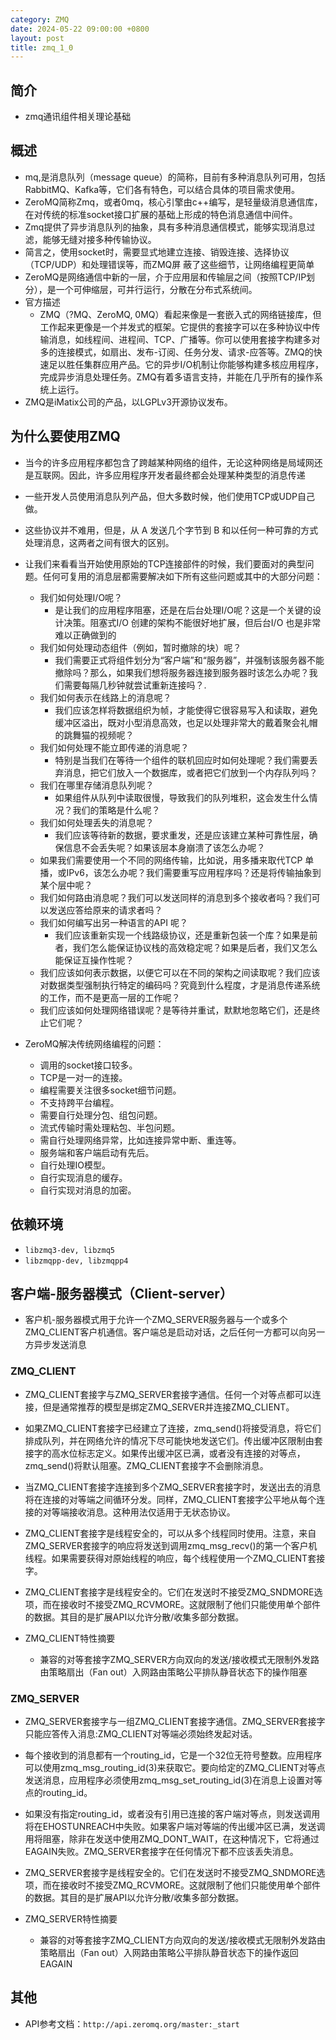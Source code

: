 ```yaml
---
category: ZMQ
date: 2024-05-22 09:00:00 +0800
layout: post
title: zmq_1_0
---
```

## 简介

+ zmq通讯组件相关理论基础

## 概述

+ mq,是消息队列（message queue）的简称，目前有多种消息队列可用，包括RabbitMQ、Kafka等，它们各有特色，可以结合具体的项目需求使用。
+ ZeroMQ简称Zmq，或者0mq，核心引擎由c++编写，是轻量级消息通信库，在对传统的标准socket接口扩展的基础上形成的特色消息通信中间件。
+ Zmq提供了异步消息队列的抽象，具有多种消息通信模式，能够实现消息过滤，能够无缝对接多种传输协议。
+ 简言之，使用socket时，需要显式地建立连接、销毁连接、选择协议（TCP/UDP）和处理错误等，而ZMQ屏 蔽了这些细节，让网络编程更简单
+ ZeroMQ是网络通信中新的一层，介于应用层和传输层之间（按照TCP/IP划分），是一个可伸缩层，可并行运行，分散在分布式系统间。
+ 官方描述
  + ZMQ（?MQ、ZeroMQ, 0MQ）看起来像是一套嵌入式的网络链接库，但工作起来更像是一个并发式的框架。它提供的套接字可以在多种协议中传输消息，如线程间、进程间、TCP、广播等。你可以使用套接字构建多对多的连接模式，如扇出、发布-订阅、任务分发、请求-应答等。ZMQ的快速足以胜任集群应用产品。它的异步I/O机制让你能够构建多核应用程序，完成异步消息处理任务。ZMQ有着多语言支持，并能在几乎所有的操作系统上运行。
+ ZMQ是iMatix公司的产品，以LGPLv3开源协议发布。

## 为什么要使用ZMQ

+ 当今的许多应用程序都包含了跨越某种网络的组件，无论这种网络是局域网还是互联网。因此，许多应用程序开发者最终都会处理某种类型的消息传递
+ 一些开发人员使用消息队列产品，但大多数时候，他们使用TCP或UDP自己做。
+ 这些协议并不难用，但是，​从 A 发送几个字节到 B 和以任何一种可靠的方式处理消息，这两者之间有很大的区别。

+ 让我们来看看当开始使用原始的TCP连接部件的时候，我们要面对的典型问题。任何可复用的消息层都需要解决如下所有这些问题或其中的大部分问题：
  + 我们如何处理I/O呢？
    - ​是让我们的应用程序阻塞，还是在后台处理I/O呢？这是一个关键的设计决策。阻塞式I/O 创建的架构不能很好地扩展，但后台I/O 也是非常难以正确做到的
  + 我们如何处理动态组件（例如，暂时撤除的块）呢？​
    - 我们需要正式将组件划分为“客户端”和“服务器”，并强制该服务器不能撤除吗？那么，如果我们想将服务器连接到服务器时该怎么办呢？我们需要每隔几秒钟就尝试重新连接吗？.
  + ​我们如何表示在线路上的消息呢？​
    - 我们应该怎样将数据组织为帧，才能使得它很容易写入和读取，避免缓冲区溢出，既对小型消息高效，也足以处理非常大的戴着聚会礼帽的跳舞猫的视频呢？
  + ​我们如何处理不能立即传递的消息呢？
    - ​特别是当我们在等待一个组件的联机回应时如何处理呢？我们需要丢弃消息，把它们放入一个数据库，或者把它们放到一个内存队列吗？
  + 我们在哪里存储消息队列呢？​
    - 如果组件从队列中读取很慢，导致我们的队列堆积，这会发生什么情况？我们的策略是什么呢？
  + 我们如何处理丢失的消息呢？
    - ​我们应该等待新的数据，要求重发，还是应该建立某种可靠性层，确保信息不会丢失呢？如果该层本身崩溃了该怎么办呢？
  + 如果我们需要使用一个不同的网络传输，比如说，用多播来取代TCP 单播，或IPv6，该怎么办呢？​我们需要重写应用程序吗？还是将传输抽象到某个层中呢？
  + 我们如何路由消息呢？​我们可以发送同样的消息到多个接收者吗？我们可以发送应答给原来的请求者吗？
  + 我们如何编写出另一种语言的API 呢？
    - ​我们应该重新实现一个线路级协议，还是重新包装一个库？如果是前者，我们怎么能保证协议栈的高效稳定呢？如果是后者，我们又怎么能保证互操作性呢？
  + ​我们应该如何表示数据，以便它可以在不同的架构之间读取呢？​我们应该对数据类型强制执行特定的编码吗？究竟到什么程度，才是消息传递系统的工作，而不是更高一层的工作呢？
  + ​我们应该如何处理网络错误呢？​是等待并重试，默默地忽略它们，还是终止它们呢？

+ ​ZeroMQ解决传统网络编程的问题：
  + 调用的socket接口较多。
  + TCP是一对一的连接。
  + 编程需要关注很多socket细节问题。
  + 不支持跨平台编程。
  + 需要自行处理分包、组包问题。
  + 流式传输时需处理粘包、半包问题。
  + 需自行处理网络异常，比如连接异常中断、重连等。
  + 服务端和客户端启动有先后。
  + 自行处理IO模型。
  + 自行实现消息的缓存。
  + 自行实现对消息的加密。

## 依赖环境

+ `libzmq3-dev, libzmq5`
+ `libzmqpp-dev, libzmqpp4`

## 客户端-服务器模式（Client-server）

+ 客户机-服务器模式用于允许一个ZMQ_SERVER服务器与一个或多个ZMQ_CLIENT客户机通信。客户端总是启动对话，之后任何一方都可以向另一方异步发送消息

### ZMQ_CLIENT

+ ZMQ_CLIENT套接字与ZMQ_SERVER套接字通信。任何一个对等点都可以连接，但是通常推荐的模型是绑定ZMQ_SERVER并连接ZMQ_CLIENT。
+ 如果ZMQ_CLIENT套接字已经建立了连接，zmq_send()将接受消息，将它们排成队列，并在网络允许的情况下尽可能快地发送它们。传出缓冲区限制由套接字的高水位标志定义。如果传出缓冲区已满，或者没有连接的对等点，zmq_send()将默认阻塞。ZMQ_CLIENT套接字不会删除消息。
+ 当ZMQ_CLIENT套接字连接到多个ZMQ_SERVER套接字时，发送出去的消息将在连接的对等端之间循环分发。同样，ZMQ_CLIENT套接字公平地从每个连接的对等端接收消息。这种用法仅适用于无状态协议。
+ ZMQ_CLIENT套接字是线程安全的，可以从多个线程同时使用。注意，来自ZMQ_SERVER套接字的响应将发送到调用zmq_msg_recv()的第一个客户机线程。如果需要获得对原始线程的响应，每个线程使用一个ZMQ_CLIENT套接字。
+ ZMQ_CLIENT套接字是线程安全的。它们在发送时不接受ZMQ_SNDMORE选项，而在接收时不接受ZMQ_RCVMORE。这就限制了他们只能使用单个部件的数据。其目的是扩展API以允许分散/收集多部分数据。

+ ZMQ_CLIENT特性摘要 
  + 兼容的对等套接字ZMQ_SERVER方向双向的发送/接收模式无限制外发路由策略扇出（Fan out）入网路由策略公平排队静音状态下的操作阻塞

### ZMQ_SERVER

+ ZMQ_SERVER套接字与一组ZMQ_CLIENT套接字通信。ZMQ_SERVER套接字只能应答传入消息:ZMQ_CLIENT对等端必须始终发起对话。
+ 每个接收到的消息都有一个routing_id，它是一个32位无符号整数。应用程序可以使用zmq_msg_routing_id(3)来获取它。要向给定的ZMQ_CLIENT对等点发送消息，应用程序必须使用zmq_msg_set_routing_id(3)在消息上设置对等点的routing_id。
+ 如果没有指定routing_id，或者没有引用已连接的客户端对等点，则发送调用将在EHOSTUNREACH中失败。如果客户端对等端的传出缓冲区已满，发送调用将阻塞，除非在发送中使用ZMQ_DONT_WAIT，在这种情况下，它将通过EAGAIN失败。ZMQ_SERVER套接字在任何情况下都不应该丢失消息。
+ ZMQ_SERVER套接字是线程安全的。它们在发送时不接受ZMQ_SNDMORE选项，而在接收时不接受ZMQ_RCVMORE。这就限制了他们只能使用单个部件的数据。其目的是扩展API以允许分散/收集多部分数据。

+ ZMQ_SERVER特性摘要 
  + 兼容的对等套接字ZMQ_CLIENT方向双向的发送/接收模式无限制外发路由策略扇出（Fan out）入网路由策略公平排队静音状态下的操作返回EAGAIN

## 其他

+ API参考文档：`http://api.zeromq.org/master:_start`